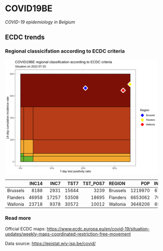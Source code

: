 
# COVID19BE

*COVID-19 epidemiology in Belgium*

## ECDC trends

### Regional classicifation according to ECDC criteria

![](COVID9BE-ecdc-trend.png)

|          | INC14 |  INC7 |  TST7 | TST\_POS7 | REGION   |     POP | INC14\_RT |       PR7 |          GR |
| :------- | ----: | ----: | ----: | --------: | :------- | ------: | --------: | --------: | ----------: |
| Brussels |  8188 |  2931 | 15644 |      3239 | Brussels | 1219970 |  671.1640 | 0.2070442 | \-0.4424577 |
| Flanders | 46958 | 17257 | 53508 |     18695 | Flanders | 6653062 |  705.8103 | 0.3493870 | \-0.4189758 |
| Wallonia | 23718 |  9378 | 30572 |     10012 | Wallonia | 3648206 |  650.1278 | 0.3274892 | \-0.3460251 |

### Read more

Official ECDC maps:
<https://www.ecdc.europa.eu/en/covid-19/situation-updates/weekly-maps-coordinated-restriction-free-movement>

Data source: <https://epistat.wiv-isp.be/covid/>
